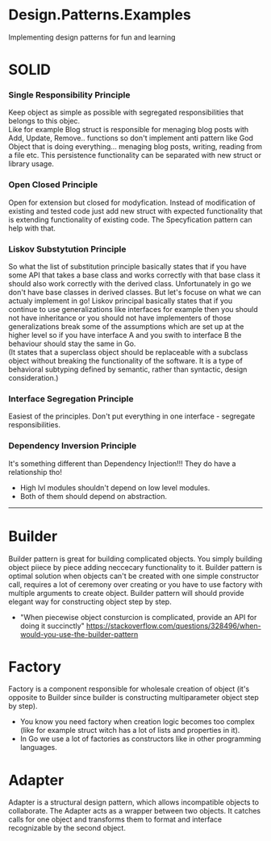 # Design.Patterns.Examples
Implementing design patterns for fun and learning


# SOLID<br>

### Single Responsibility Principle 
Keep object as simple as possible with segregated responsibilities that belongs to this objec. <BR> Like for example Blog struct is responsible for menaging blog posts with Add, Update, Remove.. functions so don't implement anti pattern like God Object that is doing everything... menaging blog posts, writing, reading from a file etc.  This persistence functionality can be separated with new struct or library usage. 


### Open Closed Principle 
Open for extension but closed for modyfication. Instead of modification of existing and tested code just add new struct with expected functionality that is extending functionality of existing code. The Specyfication pattern can help with that. 


### Liskov Substytution Principle
So what the list of substitution principle basically states that if you have some API that takes a base class and works correctly with that base class it should also work correctly with the derived class. Unfortunately in go we don't have base classes in derived classes. But let's focuse on what we can actualy implement in go!
Liskov principal basically states that if you continue to use generalizations like interfaces for example then you should not have inheritance or you should not have implementers of those generalizations break some of the assumptions which are set up at the higher level so if you have interface A and you swith to interface B the behaviour should stay the same in Go. <br> 
(It states that a superclass object should be replaceable with a subclass object without breaking the functionality of the software. It is a type of behavioral subtyping defined by semantic, rather than syntactic, design consideration.)

### Interface Segregation Principle
Easiest of the principles. Don't put everything in one interface - segregate responsibilities. 

### Dependency Inversion Principle

It's something different than Dependency Injection!!! They do have a relationship tho!
- High lvl modules shouldn't depend on low level modules.
- Both of them should depend on abstraction.

---
# Builder 
Builder pattern is great for building complicated objects. You simply building object piiece by piece adding neccecary functionality to it. 
Builder pattern is optimal solution when objects can't be created with one simple constructor call, requires a lot of ceremony over creating or you have to use factory with multiple arguments to create object. Builder pattern will should provide elegant way for constructing object step by step. 
- "When  piecewise object consturcion is complicated, provide an API for doing it succinctly" 
https://stackoverflow.com/questions/328496/when-would-you-use-the-builder-pattern

# Factory

Factory is a component responsible for wholesale creation of object (it's opposite to Builder since builder is constructing multiparameter object step by step).
- You know you need factory when creation logic becomes too complex (like for example struct witch has a lot of lists and properties in it). 
- In Go we use a lot of factories as constructors like in other programming languages.

# Adapter

Adapter is a structural design pattern, which allows incompatible objects to collaborate. The Adapter acts as a wrapper between two objects. It catches calls for one object and transforms them to format and interface recognizable by the second object.
